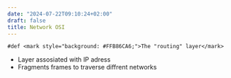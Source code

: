 ```yaml
---
date: "2024-07-22T09:10:24+02:00"
draft: false
title: Network OSI
---
```


    #def <mark style="background: #FFB86CA6;">The "routing" layer</mark>

-   Layer assosiated with IP adress
-   Fragments frames to traverse diffrent networks
